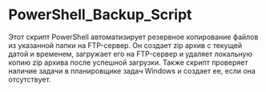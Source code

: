 # PowerShell_Backup_Script
Этот скрипт PowerShell автоматизирует резервное копирование файлов из указанной папки на FTP-сервер. Он создает zip архив с текущей датой и временем, загружает его на FTP-сервер и удаляет локальную копию zip архива после успешной загрузки. Также скрипт проверяет наличие задачи в планировщике задач Windows и создает ее, если она отсутствует.
